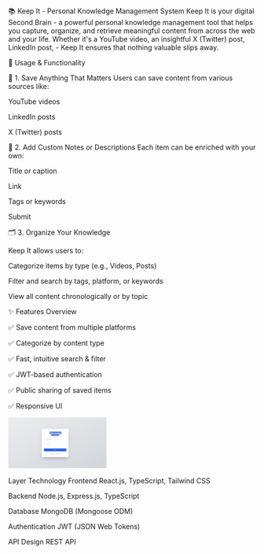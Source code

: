   📚 Keep It - Personal Knowledge Management System
Keep It is your digital Second Brain - a powerful personal knowledge management tool that helps you capture, organize, and retrieve meaningful content from across the web and your life. Whether it's a YouTube video, an insightful X (Twitter) post, LinkedIn post,  - Keep It ensures that nothing valuable slips away.

🚀 Usage & Functionality


🔖 1. Save Anything That Matters
Users can save content from various sources like:

YouTube videos

LinkedIn posts

X (Twitter) posts



📝 2. Add Custom Notes or Descriptions
Each item can be enriched with your own:

Title or caption

Link

Tags or keywords

Submit

🗂 3. Organize Your Knowledge

Keep It allows users to:

Categorize items by type (e.g.,  Videos, Posts)

Filter and search by tags, platform, or keywords

View all content chronologically or by topic

    
✨ Features Overview

✅ Save content from multiple platforms

✅ Categorize by content type

✅ Fast, intuitive search & filter

✅ JWT-based authentication

✅ Public sharing of saved items

✅ Responsive UI


<img src="pics/Screenshot 2025-07-30 150623.png" alt="Logo" width="200">




Layer	Technology
Frontend	React.js, TypeScript, Tailwind CSS


Backend	Node.js, Express.js, TypeScript

Database	MongoDB (Mongoose ODM)

Authentication	JWT (JSON Web Tokens)


API Design	REST API
